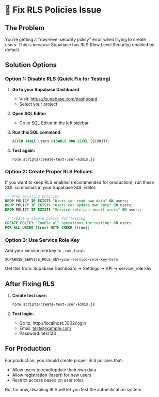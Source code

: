 # 🔧 Fix RLS Policies Issue

## The Problem
You're getting a "row-level security policy" error when trying to create users. This is because Supabase has RLS (Row Level Security) enabled by default.

## Solution Options

### Option 1: Disable RLS (Quick Fix for Testing)

1. **Go to your Supabase Dashboard**
   - Visit: https://supabase.com/dashboard
   - Select your project

2. **Open SQL Editor**
   - Go to SQL Editor in the left sidebar

3. **Run this SQL command:**
   ```sql
   ALTER TABLE users DISABLE ROW LEVEL SECURITY;
   ```

4. **Test again:**
   ```bash
   node scripts/create-test-user-admin.js
   ```

### Option 2: Create Proper RLS Policies

If you want to keep RLS enabled (recommended for production), run these SQL commands in your Supabase SQL Editor:

```sql
-- Drop existing policies
DROP POLICY IF EXISTS "Users can read own data" ON users;
DROP POLICY IF EXISTS "Users can update own data" ON users;
DROP POLICY IF EXISTS "Service role can insert users" ON users;

-- Create a simple policy for testing
CREATE POLICY "Enable all operations for testing" ON users
FOR ALL USING (true) WITH CHECK (true);
```

### Option 3: Use Service Role Key

Add your service role key to `.env.local`:

```env
SUPABASE_SERVICE_ROLE_KEY=your-service-role-key-here
```

Get this from: Supabase Dashboard → Settings → API → service_role key

## After Fixing RLS

1. **Create test user:**
   ```bash
   node scripts/create-test-user-admin.js
   ```

2. **Test login:**
   - Go to: http://localhost:3002/login
   - Email: test@example.com
   - Password: test123

## For Production

For production, you should create proper RLS policies that:
- Allow users to read/update their own data
- Allow registration (insert) for new users
- Restrict access based on user roles

But for now, disabling RLS will let you test the authentication system. 